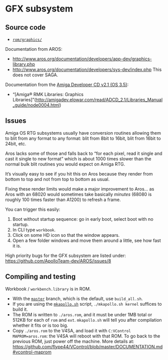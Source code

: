 # GFX subsystem

## Source code

- [`rom/graphics/`](https://github.com/ApolloTeam-dev/AROS/tree/master-new/rom/graphics/)

Documentation from AROS:

- http://www.aros.org/documentation/developers/app-dev/graphics-library.php
- http://www.aros.org/documentation/developers/sys-dev/index.php
This does not cover SAGA.

Documentation from the [Amiga Developer CD v2.1 (OS 3.5)](http://amigadev.elowar.com/):

- “[Amiga® RMK Libraries: Graphics Libraries]”(http://amigadev.elowar.com/read/ADCD_2.1/Libraries_Manual_guide/node0004.html)

## Issues

Amiga OS RTG subsystems usually have conversion routines allowing them to blit from any format to any format: blit from 8bit to 16bit, blit from 16bit to 24bit, etc.

Aros lacks some of those and falls back to “for each pixel, read it single and cast it single to new format” which is about 1000 times slower than the normal bulk blit routines you would expect on Amiga RTG.

It’s visually easy to see if you hit this on Aros because they render from bottom to top and not from top to bottom as usual.

Fixing these render limits would make a major improvement to Aros... as Aros with an 68020 would sometimes take basically *minutes* (68080 is roughly 100 times faster than A1200) to refresh a frame.

You can trigger this easily:
1. Boot without startup sequence: go in early boot, select boot with no startup.
2. In CLI type `workbook`.
3. Click on some HD icon so that the window appears.
4. Open a few folder windows and move them around a little, see how fast it is.

High priority bugs for the GFX subsystem are listed under:
https://github.com/ApolloTeam-dev/AROS/issues/8

## Compiling and testing
Workbook / `workbench.library` is in ROM.

- With the [`master`](https://github.com/ApolloTeam-dev/AROS) branch, which is the default, use `build_all.sh`.
- If you are using the [`mkapollo.sh`](https://github.com/ApolloTeam-dev/AROS/blob/master/mkapollo.sh) script, `./mkapollo.sh kernel` suffices to build it. 
- The ROM is written to `./aros.rom`, and it must be under 1MB total or 512KB for each of `rom` and `ext`. `mkapollo.sh` will tell you after compilation whether it fits or is too big.
- Copy `./aros.rom` to the V4SA, and load it with `C:VControl MAPROM=aros.rom`: the V4SA will reboot with that ROM. To go back to the previous ROM, just power off the machine. More details at: https://github.com/flype44/VControl/blob/master/DOCUMENTATION.md#vcontrol-maprom
